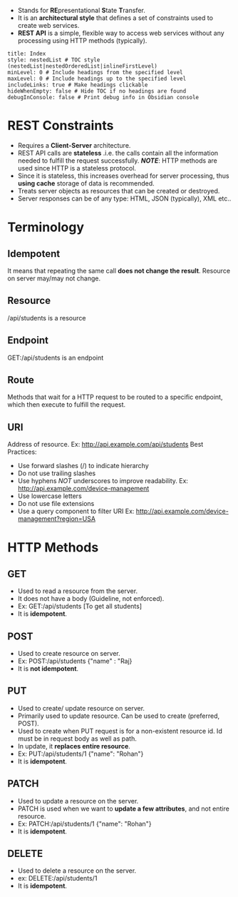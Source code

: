 + Stands for **RE**presentational **S**tate **T**ransfer.
+ It is an **architectural style** that defines a set of constraints used to create web services.
+ **REST API** is a simple, flexible way to access web services without any processing using HTTP methods (typically).
```table-of-contents
title: Index
style: nestedList # TOC style (nestedList|nestedOrderedList|inlineFirstLevel)
minLevel: 0 # Include headings from the specified level
maxLevel: 0 # Include headings up to the specified level
includeLinks: true # Make headings clickable
hideWhenEmpty: false # Hide TOC if no headings are found
debugInConsole: false # Print debug info in Obsidian console
```
# REST Constraints
+ Requires a **Client-Server** architecture. 
+ REST API calls are **stateless** .i.e. the calls contain all the information needed to fulfill the request successfully. ***NOTE***: HTTP methods are used since HTTP is a stateless protocol.
+ Since it is stateless, this increases overhead for server processing, thus **using cache** storage of data is recommended. 
+ Treats server objects as resources that can be created or destroyed.
+ Server responses can be of any type: HTML, JSON (typically), XML etc..
# Terminology
## Idempotent
It means that repeating the same call **does not change the result**. Resource on server may/may not change.
## Resource
/api/students is a resource
## Endpoint
GET:/api/students is an endpoint
## Route
Methods that wait for a HTTP request to be routed to a specific endpoint, which then execute to fulfill the request.
## URI
Address of resource. Ex: http://api.example.com/api/students
Best Practices:
+ Use forward slashes (/) to indicate hierarchy
+ Do not use trailing slashes
+ Use hyphens *NOT* underscores to improve readability. Ex: http://api.example.com/device-management
+ Use lowercase letters
+ Do not use file extensions
+ Use a query component to filter URI Ex: http://api.example.com/device-management?region=USA
# HTTP Methods
## GET
+ Used to read a resource from the server.
+ It does not have a body (Guideline, not enforced).
+ Ex: GET:/api/students [To get all students]
+ It is **idempotent**.
## POST
+ Used to create resource on server.
+ Ex: POST:/api/students {"name" : "Raj}
+ It is **not idempotent**.
## PUT
+ Used to create/ update resource on server.
+ Primarily used to update resource. Can be used to create (preferred, POST).
+ Used to create when PUT request is for a non-existent resource id. Id must be in request body as well as path.
+ In update, it **replaces entire resource**.
+ Ex: PUT:/api/students/1 {"name": "Rohan"}
+ It is **idempotent**.
## PATCH
+ Used to update a resource on the server.
+ PATCH is used when we want to **update a few attributes**, and not entire resource.
+ Ex: PATCH:/api/students/1 {"name": "Rohan"}
+ It is **idempotent**.
## DELETE
+ Used to delete a resource on the server.
+ ex: DELETE:/api/students/1
+ It is **idempotent**.
